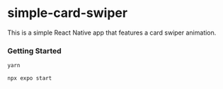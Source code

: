 # simple-card-swiper
This is a simple React Native app that features a card swiper animation.

### Getting Started

```bash
yarn
```

```bash
npx expo start
```
